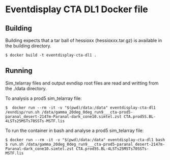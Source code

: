 # Eventdisplay CTA DL1 Docker file

## Building

Building expects that a tar ball of hessioxx (hessioxxx.tar.gz) is available in the building directory.

```
$ docker build -t eventdisplay-cta-dl1 .
```

## Running

Sim_telarray files and output evndisp root files are read and writting from the ./data directory.

To analysis a prod5 sim_telarray file:

```
$  docker run --rm -it -v "$(pwd)/data:/data" eventdisplay-cta-dl1 /evndisp/run.sh /data/gamma_20deg_0deg_run9___cta-prod5-paranal_desert-2147m-Paranal-dark_cone10.simtel.zst CTA.prod5S.BL-4LSTs25MSTs70SSTs-MSTF.lis
```

To run the container in bash and analyse a prod5 sim_telarray file:

```
$ docker run --rm -it -v "$(pwd)/data:/data" eventdisplay-cta-dl1 bash
$ run.sh /data/gamma_20deg_0deg_run9___cta-prod5-paranal_desert-2147m-Paranal-dark_cone10.simtel.zst CTA.prod5S.BL-4LSTs25MSTs70SSTs-MSTF.lis
```
